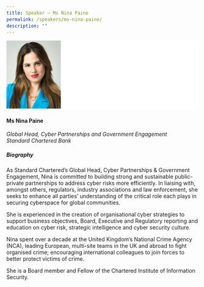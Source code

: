 ```yaml
---
title: Speaker – Ms Nina Paine
permalink: /speakers/ms-nina-paine/
description: ""
---
```

![](/images/2023%20Speakers/amit%20elazari.png)

#### **Ms Nina Paine**

*Global Head, Cyber Partnerships and Government Engagement <br>
Standard Chartered Bank*


##### **Biography**
As Standard Chartered’s Global Head, Cyber Partnerships &amp; Government Engagement, Nina is committed to building strong and sustainable public-private partnerships to address cyber risks more efficiently.  In liaising with, amongst others, regulators, industry associations and law enforcement, she seeks to enhance all parties’ understanding of the critical role each plays in securing cyberspace for global communities.  

She is experienced in the creation of organisational cyber strategies to support business objectives, Board, Executive and Regulatory reporting and education on cyber risk, strategic intelligence and cyber security culture.

Nina spent over a decade at the United Kingdom’s National Crime Agency (NCA), leading European, multi-site teams in the UK and abroad to fight organised crime; encouraging international colleagues to join forces to better protect victims of crime.  

She is a Board member and Fellow of the Chartered Institute of Information Security.